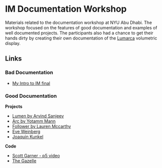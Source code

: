 # IM Documentation Workshop
Materials related to the documentation workshop at NYU Abu Dhabi. The workshop focused on the features of good documentation and examples of well documented projects. The participants also had a chance to get their hands dirty by creating their own documentation of the [Lumarca](https://github.com/mklasinc/lumarca-workshop) volumetric display.

## Links
### Bad Documentation
- [My Intro to IM final](http://intro.nyuad.im/2015/12/17/ready-set-go/)

### Good Documentation
**Projects**
- [Lumen by Arvind Sanjeev](http://arvindsanjeev.com/lumen.html)
- [Arc by Yotamm Mann](https://yotammann.info/arc)
- [Follower by Lauren Mccarthy](http://lauren-mccarthy.com/Follower)
- [Eve Weinberg](http://neveroddoreven.tv/filter/Interactive/SuperHero)
- [Joaquin Kunkel](http://projects.joaquinkunkel.com/asocial)

**Code**
- [Scott Garner - p5 video](https://github.com/scottgarner/p5.js-video)
- [The Gazelle](https://github.com/thegazelle-ad/gazelle-server)




